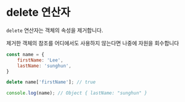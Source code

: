# delete 연산자

`delete` 연산자는 객체의 속성을 제거합니다.

제거한 객체의 참조를 어디에서도 사용하지 않는다면 나중에 자원을 회수합니다

```jsx
const name = {
	firstName: 'Lee',
	lastName: 'sunghun',
}

delete name['firstName']; // true

console.log(name); // Object { lastName: "sunghun" }
```